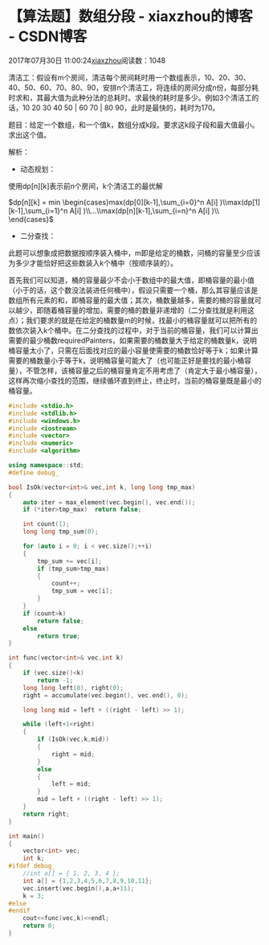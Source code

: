 # 【算法题】数组分段 - xiaxzhou的博客 - CSDN博客





2017年07月30日 11:00:24[xiaxzhou](https://me.csdn.net/xiaxzhou)阅读数：1048








> 
清洁工：假设有m个房间，清洁每个房间耗时用一个数组表示，10、20、30、40、50、60、70、80、90，安排n个清洁工，将连续的房间分成n份，每部分耗时求和，其最大值为此种分法的总耗时。求最快的耗时是多少。例如3个清洁工的话，10 20 30 40 50 | 60 70 | 80 90，此时是最快的，耗时为170。

题目：给定一个数组，和一个值k，数组分成k段。要求这k段子段和最大值最小。求出这个值。


解析：
- 动态规划：

使用dp[n][k]表示前n个房间，k个清洁工的最优解



$dp[n][k] = min \begin{cases}max(dp[0][k-1],\sum_{i=0}^n A[i] )\\max(dp[1][k-1],\sum_{i=1}^n A[i] )\\...\\max(dp[n][k-1],\sum_{i=n}^n A[i] )\\    \end{cases}$
- 二分查找：

此题可以想象成把数据按顺序装入桶中，m即是给定的桶数，问桶的容量至少应该为多少才能恰好把这些数装入k个桶中（按顺序装的）。

首先我们可以知道，桶的容量最少不会小于数组中的最大值，即桶容量的最小值（小于的话，这个数没法装进任何桶中），假设只需要一个桶，那么其容量应该是数组所有元素的和，即桶容量的最大值；其次，桶数量越多，需要的桶的容量就可以越少，即随着桶容量的增加，需要的桶的数量非递增的（二分查找就是利用这点）；我们要求的就是在给定的桶数量m的时候，找最小的桶容量就可以把所有的数依次装入k个桶中。在二分查找的过程中，对于当前的桶容量，我们可以计算出需要的最少桶数requiredPainters，如果需要的桶数量大于给定的桶数量k，说明桶容量太小了，只需在后面找对应的最小容量使需要的桶数恰好等于k；如果计算需要的桶数量小于等于k，说明桶容量可能大了（也可能正好是要找的最小桶容量），不管怎样，该桶容量之后的桶容量肯定不用考虑了（肯定大于最小桶容量），这样再次缩小查找的范围，继续循环直到终止，终止时，当前的桶容量既是最小的桶容量。

```cpp
#include <stdio.h>
#include <stdlib.h>
#include <windows.h>
#include <iostream>
#include <vector>
#include <numeric>
#include <algorithm>

using namespace::std;
#define debug_

bool IsOk(vector<int>& vec,int k, long long tmp_max)
{
    auto iter = max_element(vec.begin(), vec.end());
    if (*iter>tmp_max)  return false;

    int count(1);
    long long tmp_sum(0);

    for (auto i = 0; i < vec.size();++i)
    {
        tmp_sum += vec[i];
        if (tmp_sum>tmp_max)
        {
            count++;
            tmp_sum = vec[i];
        }
    }
    if (count>k)
        return false;
    else
        return true;
}

int func(vector<int>& vec,int k)
{
    if (vec.size()<k)
        return -1;
    long long left(0), right(0);
    right = accumulate(vec.begin(), vec.end(), 0);

    long long mid = left + ((right - left) >> 1);

    while (left+1<right)
    {
        if (IsOk(vec,k,mid))
        {
            right = mid;
        }
        else
        {
            left = mid;
        }
        mid = left + ((right - left) >> 1);
    }
    return right;
}

int main()
{
    vector<int> vec;
    int k;
#ifdef debug_
    //int a[] = { 1, 2, 3, 4 };
    int a[] = {1,2,3,4,5,6,7,8,9,10,11};
    vec.insert(vec.begin(),a,a+11);
    k = 3;
#else
#endif
    cout<<func(vec,k)<<endl;
    return 0;
}
```



